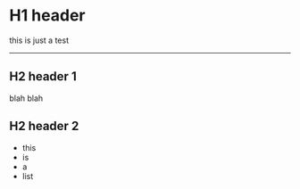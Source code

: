 # H1 header
this is just a test

---

## H2 header 1

blah blah

## H2 header 2

- this
- is
- a
- list
